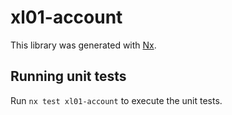 # xl01-account

This library was generated with [Nx](https://nx.dev).

## Running unit tests

Run `nx test xl01-account` to execute the unit tests.
